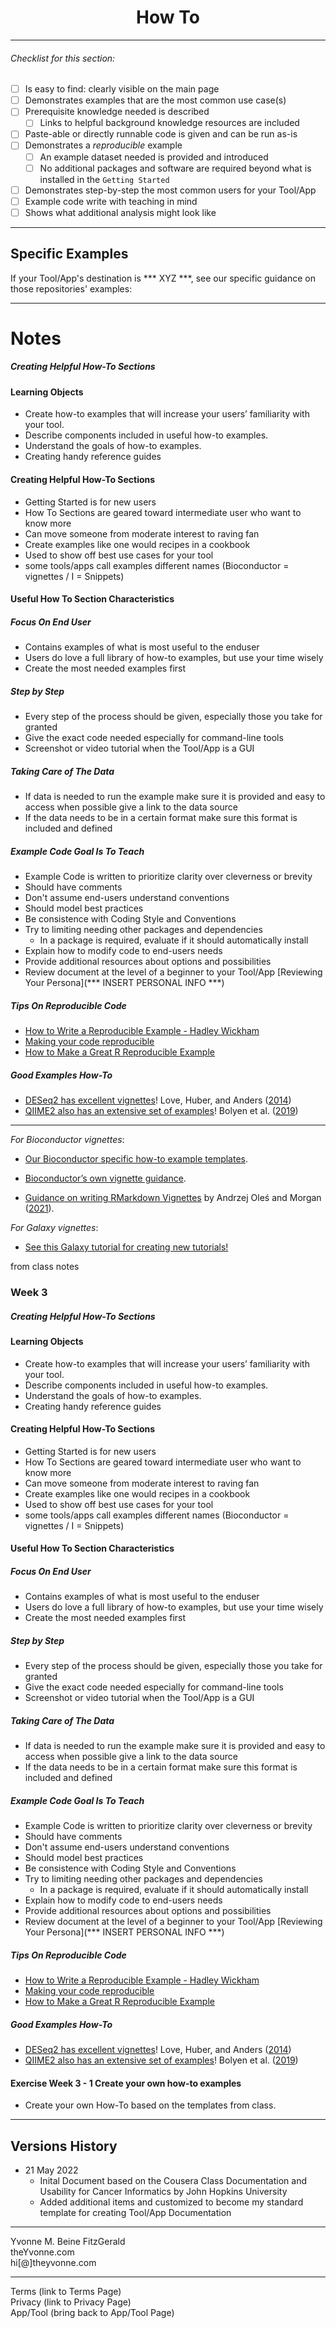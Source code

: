 <h1 align="center">How To</h1>


---

###### _Checklist for this section:_

- [ ] Is easy to find: clearly visible on the main page
- [ ] Demonstrates examples that are the most common use case(s)
- [ ] Prerequisite knowledge needed is described
  - [ ] Links to helpful background knowledge resources are included
- [ ] Paste-able or directly runnable code is given and can be run as-is
- [ ] Demonstrates a _reproducible_ example
  - [ ] An example dataset needed is provided and introduced
  - [ ] No additional packages and software are required beyond what is installed in the `Getting Started`
- [ ] Demonstrates step-by-step the most common users for your Tool/App
- [ ] Example code write with teaching in mind
- [ ] Shows what additional analysis might look like

---


## Specific Examples

If your Tool/App's destination is *** XYZ ***, see our specific guidance on those repositories' examples:  

---



# Notes
##### Creating Helpful How-To  Sections
#### Learning Objects
-  Create how-to examples that will increase your users’ familiarity with your tool.
-  Describe components included in useful how-to examples.
-  Understand the goals of how-to examples.
-  Creating handy reference guides


#### Creating Helpful How-To Sections
- Getting Started is for new users
- How To Sections are geared toward intermediate user who want to know more
- Can move someone from moderate interest to raving fan
- Create examples like one would recipes in a cookbook
- Used to show off best use cases for your tool
- some tools/apps call examples different names (Bioconductor = vignettes / I = Snippets)


#### Useful How To Section Characteristics 
##### Focus On End User
- Contains examples of what is most useful to the enduser
- Users do love a full library of how-to examples, but use your time wisely
- Create the most needed examples first

##### Step by Step
- Every step of the process should be given, especially those you take for granted
- Give the exact code needed especially for command-line tools
- Screenshot or video tutorial when the Tool/App is a GUI

#####  Taking Care of The Data 
- If data is needed to run the example make sure it is provided and easy to access when possible give a link to the data source
- If the data needs to be in a certain format make sure this format is included and defined

 ##### Example Code Goal Is To Teach
- Example Code is written to prioritize clarity over cleverness or brevity
- Should have comments
- Don't assume end-users understand conventions
- Should model best practices
- Be consistence with Coding Style and Conventions
- Try to limiting needing other packages and dependencies
	- In a package is required, evaluate if it should automatically install
- Explain how to modify code to end-users needs
- Provide additional resources about options and possibilities
- Review document at the level of a beginner to your Tool/App [Reviewing Your Persona](*** INSERT PERSONAL INFO ***)

##### Tips On Reproducible Code
-   [How to Write a Reproducible Example - Hadley Wickham](https://gist.github.com/hadley/270442#how-to-write-a-reproducible-example)
-   [Making your code reproducible](https://methodsblog.com/2017/12/06/making-your-code-reproducible/)
-   [How to Make a Great R Reproducible Example](https://stackoverflow.com/questions/5963269/how-to-make-a-great-r-reproducible-example)


##### Good Examples How-To 
-  [DESeq2 has excellent vignettes](http://www.bioconductor.org/packages/release/bioc/vignettes/DESeq2/inst/doc/DESeq2.html)! Love, Huber, and Anders ([2014](https://jhudatascience.org/Documentation_and_Usability/no_toc/creating-helpful-how-to-examples.html#ref-Love2014))
- [QIIME2 also has an extensive set of examples](https://docs.qiime2.org/2021.2/tutorials/pd-mice/)! Bolyen et al. ([2019](https://jhudatascience.org/Documentation_and_Usability/no_toc/creating-helpful-how-to-examples.html#ref-Bolyen2019))






---

_For Bioconductor vignettes_:

-   [Our Bioconductor specific how-to example templates](https://jhudatascience.org/template-documentation/bioconductor_guides/bioconductor_vignette_template.Rmd).  
    
-   [Bioconductor’s own vignette guidance](https://www.bioconductor.org/developers/package-guidelines/#Vignettes).  
    
-   [Guidance on writing RMarkdown Vignettes](https://bioconductor.org/packages/devel/bioc/vignettes/BiocStyle/inst/doc/AuthoringRmdVignettes.html) by Andrzej Oleś and Morgan ([2021](https://jhudatascience.org/Documentation_and_Usability/no_toc/creating-helpful-how-to-examples.html#ref-Oles2021)).

_For Galaxy vignettes_:

-   [See this Galaxy tutorial for creating new tutorials!](https://training.galaxyproject.org/training-material/topics/contributing/tutorials/create-new-tutorial/tutorial.html)





from class notes

### Week 3 
##### Creating Helpful How-To  Sections
#### Learning Objects
-  Create how-to examples that will increase your users’ familiarity with your tool.
-  Describe components included in useful how-to examples.
-  Understand the goals of how-to examples.
-  Creating handy reference guides


#### Creating Helpful How-To Sections
- Getting Started is for new users
- How To Sections are geared toward intermediate user who want to know more
- Can move someone from moderate interest to raving fan
- Create examples like one would recipes in a cookbook
- Used to show off best use cases for your tool
- some tools/apps call examples different names (Bioconductor = vignettes / I = Snippets)


#### Useful How To Section Characteristics 
##### Focus On End User
- Contains examples of what is most useful to the enduser
- Users do love a full library of how-to examples, but use your time wisely
- Create the most needed examples first

##### Step by Step
- Every step of the process should be given, especially those you take for granted
- Give the exact code needed especially for command-line tools
- Screenshot or video tutorial when the Tool/App is a GUI

#####  Taking Care of The Data 
- If data is needed to run the example make sure it is provided and easy to access when possible give a link to the data source
- If the data needs to be in a certain format make sure this format is included and defined

 ##### Example Code Goal Is To Teach
- Example Code is written to prioritize clarity over cleverness or brevity
- Should have comments
- Don't assume end-users understand conventions
- Should model best practices
- Be consistence with Coding Style and Conventions
- Try to limiting needing other packages and dependencies
	- In a package is required, evaluate if it should automatically install
- Explain how to modify code to end-users needs
- Provide additional resources about options and possibilities
- Review document at the level of a beginner to your Tool/App [Reviewing Your Persona](*** INSERT PERSONAL INFO ***)

##### Tips On Reproducible Code
-   [How to Write a Reproducible Example - Hadley Wickham](https://gist.github.com/hadley/270442#how-to-write-a-reproducible-example)
-   [Making your code reproducible](https://methodsblog.com/2017/12/06/making-your-code-reproducible/)
-   [How to Make a Great R Reproducible Example](https://stackoverflow.com/questions/5963269/how-to-make-a-great-r-reproducible-example)


##### Good Examples How-To 
-  [DESeq2 has excellent vignettes](http://www.bioconductor.org/packages/release/bioc/vignettes/DESeq2/inst/doc/DESeq2.html)! Love, Huber, and Anders ([2014](https://jhudatascience.org/Documentation_and_Usability/no_toc/creating-helpful-how-to-examples.html#ref-Love2014))
- [QIIME2 also has an extensive set of examples](https://docs.qiime2.org/2021.2/tutorials/pd-mice/)! Bolyen et al. ([2019](https://jhudatascience.org/Documentation_and_Usability/no_toc/creating-helpful-how-to-examples.html#ref-Bolyen2019))


#### Exercise Week 3 - 1 Create your own how-to examples
- Create your own How-To based on the templates from class.


----

## Versions History

- 21 May 2022
	- Inital Document based on the Cousera Class Documentation and Usability for Cancer Informatics by John Hopkins University	
	- Added additional items and customized to become my standard template for creating Tool/App Documentation



---
Yvonne M. Beine FitzGerald  
theYvonne.com  
hi[@]theyvonne.com  

---

Terms (link to Terms Page)  
Privacy (link to Privacy Page)  
App/Tool (bring back to App/Tool Page)  
